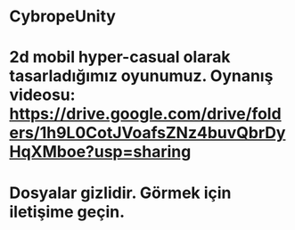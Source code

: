 # CybropeUnity

# 2d mobil hyper-casual olarak tasarladığımız oyunumuz. Oynanış videosu: https://drive.google.com/drive/folders/1h9L0CotJVoafsZNz4buvQbrDyHqXMboe?usp=sharing

# Dosyalar gizlidir. Görmek için iletişime geçin.
